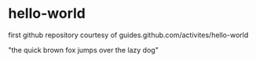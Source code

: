 # hello-world
first github repository
courtesy of guides.github.com/activites/hello-world

"the quick brown fox jumps over the lazy dog"
